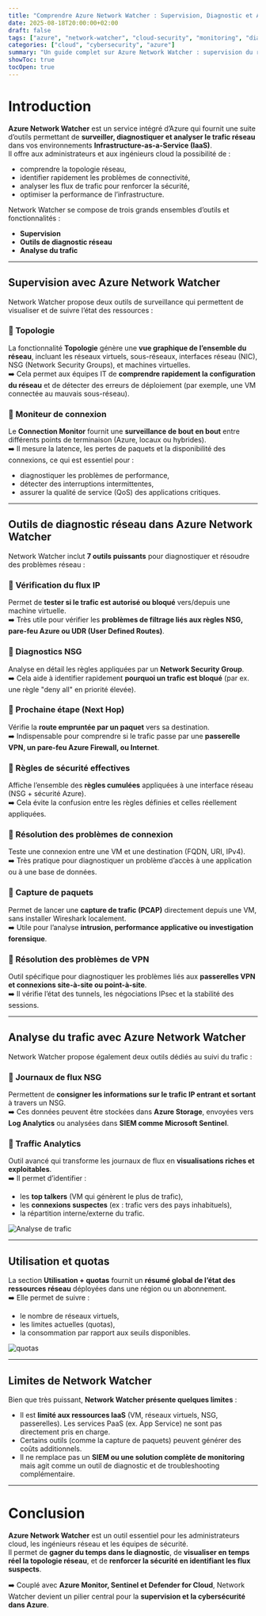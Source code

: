 ```yaml
---
title: "Comprendre Azure Network Watcher : Supervision, Diagnostic et Analyse du Trafic"
date: 2025-08-18T20:00:00+02:00
draft: false
tags: ["azure", "network-watcher", "cloud-security", "monitoring", "diagnostic"]
categories: ["cloud", "cybersecurity", "azure"]
summary: "Un guide complet sur Azure Network Watcher : supervision du réseau, outils de diagnostic et analyse du trafic pour mieux surveiller et sécuriser vos environnements IaaS."
showToc: true
tocOpen: true
---
```


# Introduction  

**Azure Network Watcher** est un service intégré d’Azure qui fournit une suite d’outils permettant de **surveiller, diagnostiquer et analyser le trafic réseau** dans vos environnements **Infrastructure-as-a-Service (IaaS)**.  
Il offre aux administrateurs et aux ingénieurs cloud la possibilité de :  
- comprendre la topologie réseau,  
- identifier rapidement les problèmes de connectivité,  
- analyser les flux de trafic pour renforcer la sécurité,  
- optimiser la performance de l’infrastructure.  

Network Watcher se compose de trois grands ensembles d’outils et fonctionnalités :  

- **Supervision**  
- **Outils de diagnostic réseau**  
- **Analyse du trafic**  

---

## Supervision avec Azure Network Watcher  

Network Watcher propose deux outils de surveillance qui permettent de visualiser et de suivre l’état des ressources :  

### 🔹 Topologie  
La fonctionnalité **Topologie** génère une **vue graphique de l’ensemble du réseau**, incluant les réseaux virtuels, sous-réseaux, interfaces réseau (NIC), NSG (Network Security Groups), et machines virtuelles.  
➡️ Cela permet aux équipes IT de **comprendre rapidement la configuration du réseau** et de détecter des erreurs de déploiement (par exemple, une VM connectée au mauvais sous-réseau).  

### 🔹 Moniteur de connexion  
Le **Connection Monitor** fournit une **surveillance de bout en bout** entre différents points de terminaison (Azure, locaux ou hybrides).  
➡️ Il mesure la latence, les pertes de paquets et la disponibilité des connexions, ce qui est essentiel pour :  
- diagnostiquer les problèmes de performance,  
- détecter des interruptions intermittentes,  
- assurer la qualité de service (QoS) des applications critiques.  

---

## Outils de diagnostic réseau dans Azure Network Watcher  

Network Watcher inclut **7 outils puissants** pour diagnostiquer et résoudre des problèmes réseau :  

### 🔹 Vérification du flux IP  
Permet de **tester si le trafic est autorisé ou bloqué** vers/depuis une machine virtuelle.  
➡️ Très utile pour vérifier les **problèmes de filtrage liés aux règles NSG, pare-feu Azure ou UDR (User Defined Routes)**.  

### 🔹 Diagnostics NSG  
Analyse en détail les règles appliquées par un **Network Security Group**.  
➡️ Cela aide à identifier rapidement **pourquoi un trafic est bloqué** (par ex. une règle "deny all" en priorité élevée).  

### 🔹 Prochaine étape (Next Hop)  
Vérifie la **route empruntée par un paquet** vers sa destination.  
➡️ Indispensable pour comprendre si le trafic passe par une **passerelle VPN, un pare-feu Azure Firewall, ou Internet**.  

### 🔹 Règles de sécurité effectives  
Affiche l’ensemble des **règles cumulées** appliquées à une interface réseau (NSG + sécurité Azure).  
➡️ Cela évite la confusion entre les règles définies et celles réellement appliquées.  

### 🔹 Résolution des problèmes de connexion  
Teste une connexion entre une VM et une destination (FQDN, URI, IPv4).  
➡️ Très pratique pour diagnostiquer un problème d’accès à une application ou à une base de données.  

### 🔹 Capture de paquets  
Permet de lancer une **capture de trafic (PCAP)** directement depuis une VM, sans installer Wireshark localement.  
➡️ Utile pour l’analyse **intrusion, performance applicative ou investigation forensique**.  

### 🔹 Résolution des problèmes de VPN  
Outil spécifique pour diagnostiquer les problèmes liés aux **passerelles VPN et connexions site-à-site ou point-à-site**.  
➡️ Il vérifie l’état des tunnels, les négociations IPsec et la stabilité des sessions.  

---

## Analyse du trafic avec Azure Network Watcher  

Network Watcher propose également deux outils dédiés au suivi du trafic :  

### 🔹 Journaux de flux NSG  
Permettent de **consigner les informations sur le trafic IP entrant et sortant** à travers un NSG.  
➡️ Ces données peuvent être stockées dans **Azure Storage**, envoyées vers **Log Analytics** ou analysées dans **SIEM comme Microsoft Sentinel**.  

### 🔹 Traffic Analytics  
Outil avancé qui transforme les journaux de flux en **visualisations riches et exploitables**.  
➡️ Il permet d’identifier :  
- les **top talkers** (VM qui génèrent le plus de trafic),  
- les **connexions suspectes** (ex : trafic vers des pays inhabituels),  
- la répartition interne/externe du trafic.  

![Analyse de trafic](/images/20250818185109.png)  

---

## Utilisation et quotas  

La section **Utilisation + quotas** fournit un **résumé global de l’état des ressources réseau** déployées dans une région ou un abonnement.  
➡️ Elle permet de suivre :  
- le nombre de réseaux virtuels,  
- les limites actuelles (quotas),  
- la consommation par rapport aux seuils disponibles.  

![quotas](/images/20250818185451.png)  

---

## Limites de Network Watcher  

Bien que très puissant, **Network Watcher présente quelques limites** :  
- Il est **limité aux ressources IaaS** (VM, réseaux virtuels, NSG, passerelles). Les services PaaS (ex. App Service) ne sont pas directement pris en charge.  
- Certains outils (comme la capture de paquets) peuvent générer des coûts additionnels.  
- Il ne remplace pas un **SIEM ou une solution complète de monitoring** mais agit comme un outil de diagnostic et de troubleshooting complémentaire.  

---

# Conclusion  

**Azure Network Watcher** est un outil essentiel pour les administrateurs cloud, les ingénieurs réseau et les équipes de sécurité.  
Il permet de **gagner du temps dans le diagnostic**, de **visualiser en temps réel la topologie réseau**, et de **renforcer la sécurité en identifiant les flux suspects**.  

➡️ Couplé avec **Azure Monitor, Sentinel et Defender for Cloud**, Network Watcher devient un pilier central pour la **supervision et la cybersécurité dans Azure**.  

